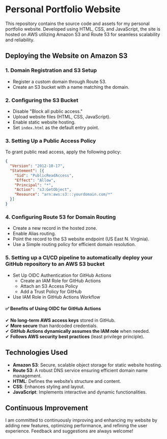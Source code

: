 # Personal Portfolio Website

This repository contains the source code and assets for my personal portfolio website. Developed using HTML, CSS, and JavaScript, the site is hosted on AWS utilizing Amazon S3 and Route 53 for seamless scalability and reliability.

## Deploying the Website on Amazon S3

### 1. Domain Registration and S3 Setup

- Register a custom domain through Route 53.
- Create an S3 bucket with a name matching the domain.

### 2. Configuring the S3 Bucket

- Disable "Block all public access."
- Upload website files (HTML, CSS, JavaScript).
- Enable static website hosting.
- Set `index.html` as the default entry point.

### 3. Setting Up a Public Access Policy

To grant public read access, apply the following policy:

```json
{
  "Version": "2012-10-17",
  "Statement": [{
    "Sid": "PublicReadAccess",
    "Effect": "Allow",
    "Principal": "*",
    "Action": "s3:GetObject",
    "Resource": "arn:aws:s3:::yourdomain.com/*"
  }]
}
```

### 4. Configuring Route 53 for Domain Routing

- Create a new record in the hosted zone.
- Enable Alias routing.
- Point the record to the S3 website endpoint (US East N. Virginia).
- Use a Simple routing policy for efficient domain resolution.

### 5. Setting up a CI/CD pipeline to automatically deploy your GitHub repository to an AWS S3 bucket

- Set Up OIDC Authentication for GitHub Actions
    - Create an IAM Role for GitHub Actions
    - Attach an S3 Access Policy
    - Add a Trust Policy for GitHub
- Use IAM Role in GitHub Actions Workflow

#### ✅ Benefits of Using OIDC for GitHub Actions

✔ **No long-term AWS access keys** stored in GitHub.  
✔ **More secure** than hardcoded credentials.  
✔ **GitHub Actions dynamically assumes the IAM role** when needed.  
✔ **Follows AWS security best practices** (least privilege principle).


## Technologies Used

- **Amazon S3**: Secure, scalable object storage for static website hosting.
- **Route 53**: A robust DNS service ensuring efficient domain name management.
- **HTML**: Defines the website’s structure and content.
- **CSS**: Enhances styling and layout.
- **JavaScript**: Implements interactive and dynamic functionalities.


## Continuous Improvement

I am committed to continuously improving and enhancing my website by adding new features, optimizing performance, and refining the user experience. Feedback and suggestions are always welcome!


